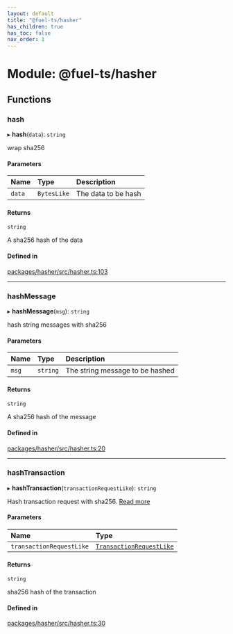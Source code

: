 ```yaml
---
layout: default
title: "@fuel-ts/hasher"
has_children: true
has_toc: false
nav_order: 1
---
```


# Module: @fuel-ts/hasher

## Functions

### hash

▸ **hash**(`data`): `string`

wrap sha256

#### Parameters

| Name | Type | Description |
| :------ | :------ | :------ |
| `data` | `BytesLike` | The data to be hash |

#### Returns

`string`

A sha256 hash of the data

#### Defined in

[packages/hasher/src/hasher.ts:103](https://github.com/FuelLabs/fuels-ts/blob/master/packages/hasher/src/hasher.ts#L103)

___

### hashMessage

▸ **hashMessage**(`msg`): `string`

hash string messages with sha256

#### Parameters

| Name | Type | Description |
| :------ | :------ | :------ |
| `msg` | `string` | The string message to be hashed |

#### Returns

`string`

A sha256 hash of the message

#### Defined in

[packages/hasher/src/hasher.ts:20](https://github.com/FuelLabs/fuels-ts/blob/master/packages/hasher/src/hasher.ts#L20)

___

### hashTransaction

▸ **hashTransaction**(`transactionRequestLike`): `string`

Hash transaction request with sha256. [Read more](https://github.com/FuelLabs/fuel-specs/blob/master/specs/protocol/identifiers.md#transaction-id)

#### Parameters

| Name | Type |
| :------ | :------ |
| `transactionRequestLike` | [`TransactionRequestLike`](../fuel-ts-providers/index.md#transactionrequestlike) |

#### Returns

`string`

sha256 hash of the transaction

#### Defined in

[packages/hasher/src/hasher.ts:30](https://github.com/FuelLabs/fuels-ts/blob/master/packages/hasher/src/hasher.ts#L30)
